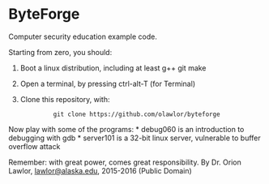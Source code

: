 ByteForge
=========
Computer security education example code.

Starting from zero, you should:

1. Boot a linux distribution, including at least g++ git make

2. Open a terminal, by pressing ctrl-alt-T (for Terminal)

3. Clone this repository, with:

                git clone https://github.com/olawlor/byteforge

Now play with some of the programs:
	* debug060 is an introduction to debugging with gdb
	* server101 is a 32-bit linux server, vulnerable to buffer overflow attack


Remember: with great power, comes great responsibility.
By Dr. Orion Lawlor, lawlor@alaska.edu, 2015-2016 (Public Domain)

